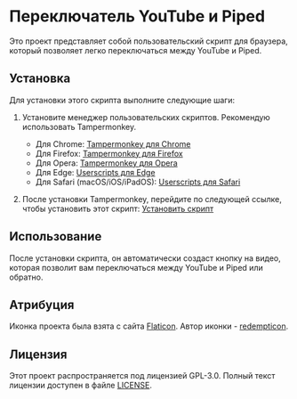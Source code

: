 # Переключатель YouTube и Piped

Это проект представляет собой пользовательский скрипт для браузера, который позволяет легко переключаться между YouTube и Piped.

## Установка

Для установки этого скрипта выполните следующие шаги:

1. Установите менеджер пользовательских скриптов. Рекомендую использовать Tampermonkey.

   - Для Chrome: [Tampermonkey для Chrome](https://chromewebstore.google.com/detail/tampermonkey/dhdgffkkebhmkfjojejmpbldmpobfkfo)
   - Для Firefox: [Tampermonkey для Firefox](https://addons.mozilla.org/en-US/firefox/addon/tampermonkey/)
   - Для Opera: [Tampermonkey для Opera](https://addons.opera.com/en/extensions/details/tampermonkey/)
   - Для Edge: [Userscripts для Edge](https://microsoftedge.microsoft.com/addons/detail/userscripts-for-edge/gijhjkpggfnjjgkjkggcfjjnjjjjjjjj)
   - Для Safari (macOS/iOS/iPadOS): [Userscripts для Safari](https://safari-extensions.apple.com/ru/app/userscripts/)

2. После установки Tampermonkey, перейдите по следующей ссылке, чтобы установить этот скрипт:
   [Установить скрипт](https://github.com/ZenonEl/Redirect-YouTube-to-Piped/raw/refs/heads/main/src/Redirect%20YouTube%20to%20Piped-1.1.user.js)

## Использование

После установки скрипта, он автоматически создаст кнопку на видео, которая позволит вам переключаться между YouTube и Piped или обратно.

## Атрибуция

Иконка проекта была взята с сайта [Flaticon](https://www.flaticon.com/free-icons/redirect). Автор иконки - [redempticon](https://www.flaticon.com/authors/redempticon).

## Лицензия

Этот проект распространяется под лицензией GPL-3.0. Полный текст лицензии доступен в файле [LICENSE](LICENSE).